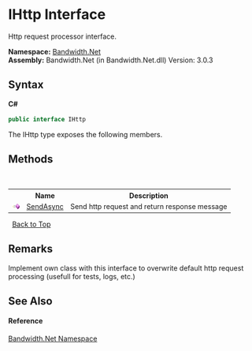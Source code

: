 ﻿# IHttp Interface
 

Http request processor interface.

**Namespace:**&nbsp;<a href ="N_Bandwidth_Net.md">Bandwidth.Net</a><br />**Assembly:**&nbsp;Bandwidth.Net (in Bandwidth.Net.dll) Version: 3.0.3

## Syntax

**C#**<br />
``` C#
public interface IHttp
```

The IHttp type exposes the following members.


## Methods
&nbsp;<table><tr><th></th><th>Name</th><th>Description</th></tr><tr><td>![Public method](media/pubmethod.gif "Public method")</td><td><a href ="M_Bandwidth_Net_IHttp_SendAsync.md">SendAsync</a></td><td>
Send http request and return response message</td></tr></table>&nbsp;
<a href="#ihttp-interface">Back to Top</a>

## Remarks
Implement own class with this interface to overwrite default http request processing (usefull for tests, logs, etc.)

## See Also


#### Reference
<a href ="N_Bandwidth_Net.md">Bandwidth.Net Namespace</a><br />